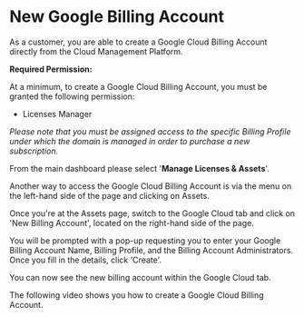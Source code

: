 # New Google Billing Account

As a customer, you are able to create a Google Cloud Billing Account directly from the Cloud Management Platform.

**Required Permission:**

At a minimum, to create a Google Cloud Billing Account, you must be granted the following permission:

* Licenses Manager

_Please note that you must be assigned access to the specific Billing Profile under which the domain is managed in order to purchase a new subscription._

From the main dashboard please select '**Manage Licenses & Assets**'.

Another way to access the Google Cloud Billing Account is via the menu on the left-hand side of the page and clicking on Assets.

Once you're at the Assets page, switch to the Google Cloud tab and click on 'New Billing Account', located on the right-hand side of the page. 

You will be prompted with a pop-up requesting you to enter your Google Billing Account Name, Billing Profile, and the Billing Account Administrators. Once you fill in the details, click 'Create'.

You can now see the new billing account within the Google Cloud tab.

The following video shows you how to create a Google Cloud Billing Account.

